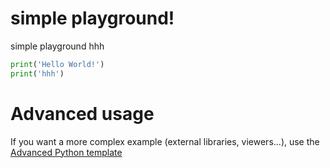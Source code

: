 # simple playground!

simple playground
hhh

```python runnable
print('Hello World!')
print('hhh')
```

# Advanced usage

If you want a more complex example (external libraries, viewers...), use the [Advanced Python template](https://tech.io/select-repo/429)
